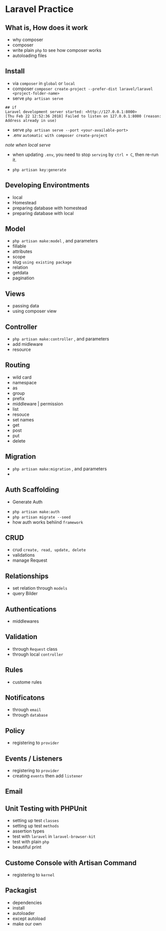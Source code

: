 # Laravel Practice

## What is, How does it work
- why composer
- composer
- write plain `php` to see how composer works
- autoloading files

## Install
- via `composer` in  `global` or `local`
- composer `composer create-project --prefer-dist laravel/laravel <project-folder-name>`
- serve `php artisan serve`
```
## if
Laravel development server started: <http://127.0.0.1:8000>
[Thu Feb 22 12:52:36 2018] Failed to listen on 127.0.0.1:8000 (reason: Address already in use)
```
- serve `php artisan serve --port <your-available-port>`
- .env `automatic with composer create-project`

*note when local serve*
- when updating `.env`, you need to stop `serving` by `ctrl + C`, then re-run it.

- `php artisan key:generate`

## Developing Environtments
- local
- Homestead
- preparing database with homestead
- preparing database with local
## Model
- `php artisan make:model` , and parameters
- fillable
- attributes
- scope
- slug `using existing package`
- relation
- getdata
- pagination

## Views
- passing data
- using composer view 

## Controller
- `php artisan make:controller` , and parameters
- add midleware
- resource

## Routing
- wild card
- namespace
- as
- group
- prefix
- middleware | permission
- list
- resouce
- set names
- get
- post
- put
- delete

## Migration
- `php artisan make:migration` , and parameters
- 

## Auth Scaffolding 
* Generate Auth
- `php artisan make:auth`
- `php artisan migrate --seed`
- how auth works behiind `framework`



## CRUD
- crud `create, read, update, delete`
- validations
- manage Request

## Relationships
- set relation through `models`
- query Bilder

## Authentications
- middlewares
## Validation
- through `Request` class
- through local `controller`

## Rules
- custome rules

## Notificatons
- through `email`
- through `database`

## Policy
- registering to `provider`

## Events / Listeners
- registering to `provider`
- creating `events` then add `listener`

## Email

## Unit Testing with PHPUnit
- setting up test `classes`
- setting up test `methods`
- assertion types
- test with `laravel` in `laravel-browser-kit`
- test with plain `php`
- beautiful print

## Custome Console with Artisan Command
- registering to `kernel`

## Packagist
- dependencies
- install
- autoloader
- except autoload
- make our own
